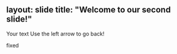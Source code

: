 layout: slide
title: "Welcome to our second slide!"
---
Your text
Use the left arrow to go back!
 
fixed
